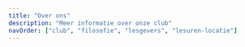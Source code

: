```yaml
---
title: "Over ons"
description: "Meer informatie over onze club"
navOrder: ["club", "filosofie", "lesgevers", "lesuren-locatie"]
---
```


<!-- TODO -->
